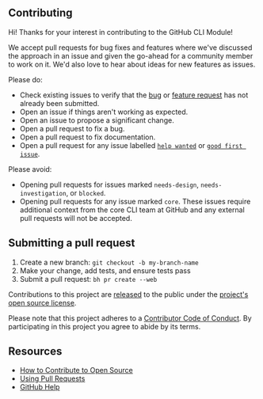 ## Contributing

Hi! Thanks for your interest in contributing to the GitHub CLI Module!

We accept pull requests for bug fixes and features where we've discussed the approach in an issue and given the go-ahead for a community member to work on it. We'd also love to hear about ideas for new features as issues.

Please do:

* Check existing issues to verify that the [bug][bug issues] or [feature request][feature request issues] has not already been submitted.
* Open an issue if things aren't working as expected.
* Open an issue to propose a significant change.
* Open a pull request to fix a bug.
* Open a pull request to fix documentation.
* Open a pull request for any issue labelled [`help wanted`][hw] or [`good first issue`][gfi].

Please avoid:

* Opening pull requests for issues marked `needs-design`, `needs-investigation`, or `blocked`.
* Opening pull requests for any issue marked `core`. These issues require additional context from
  the core CLI team at GitHub and any external pull requests will not be accepted.

## Submitting a pull request

1. Create a new branch: `git checkout -b my-branch-name`
1. Make your change, add tests, and ensure tests pass
1. Submit a pull request: `bh pr create --web`

Contributions to this project are [released][legal] to the public under the [project's open source license][license].

Please note that this project adheres to a [Contributor Code of Conduct][code-of-conduct]. By participating in this project you agree to abide by its terms.

## Resources

- [How to Contribute to Open Source][]
- [Using Pull Requests][]
- [GitHub Help][]


[bug issues]: https://github.com/ungtb10d/go-bh/issues?q=is%3Aopen+is%3Aissue+label%3Abug
[feature request issues]: https://github.com/ungtb10d/go-bh/issues?q=is%3Aopen+is%3Aissue+label%3Aenhancement
[hw]: https://github.com/ungtb10d/go-bh/labels/help%20wanted
[gfi]: https://github.com/ungtb10d/go-bh/labels/good%20first%20issue
[legal]: https://docs.github.com/en/free-pro-team@latest/github/site-policy/github-terms-of-service#6-contributions-under-repository-license
[license]: ../LICENSE
[code-of-conduct]: ./CODE-OF-CONDUCT.md
[How to Contribute to Open Source]: https://opensource.guide/how-to-contribute/
[Using Pull Requests]: https://docs.github.com/en/free-pro-team@latest/github/collaborating-with-issues-and-pull-requests/about-pull-requests
[GitHub Help]: https://docs.github.com/

